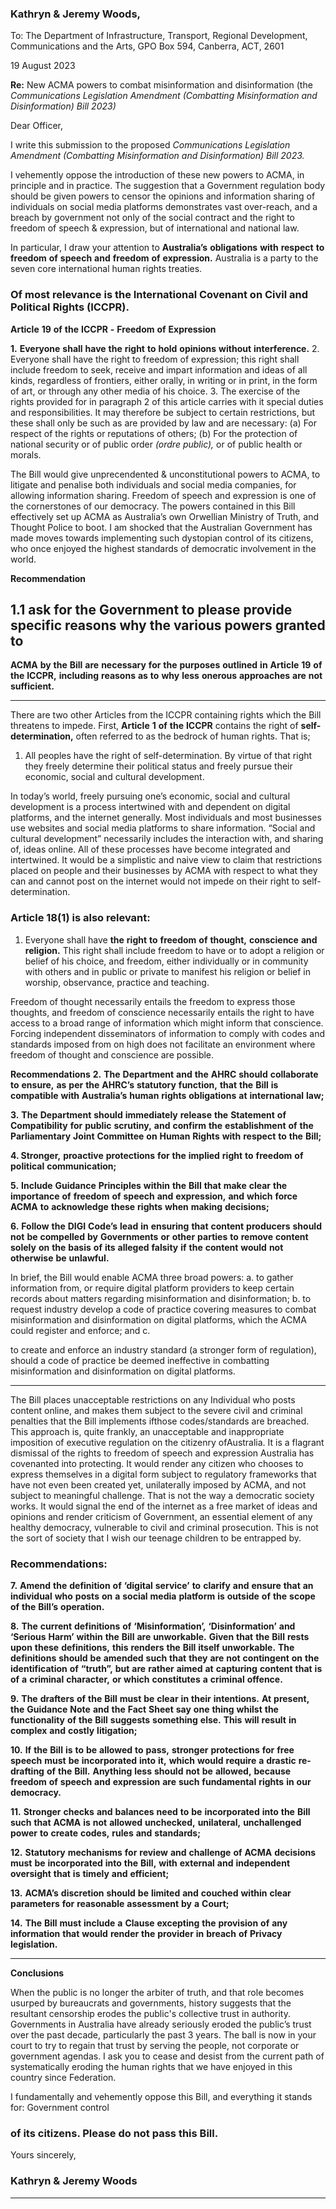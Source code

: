 ### Kathryn & Jeremy Woods,

To: The Department of Infrastructure, Transport,
Regional Development, Communications and the Arts,
GPO Box 594, Canberra, ACT, 2601

19 August 2023

**Re:** New ACMA powers to combat misinformation and disinformation (the _Communications_
_Legislation_ _Amendment_ _(Combatting_ _Misinformation_ _and_ _Disinformation)_ _Bill_ _2023)_

Dear Officer,

I write this submission to the proposed _Communications_ _Legislation_ _Amendment_ _(Combatting_
_Misinformation_ _and_ _Disinformation)_ _Bill_ _2023._

I vehemently oppose the introduction of these new powers to ACMA, in principle and in practice. The
suggestion that a Government regulation body should be given powers to censor the opinions and
information sharing of individuals on social media platforms demonstrates vast over-reach, and a breach
by government not only of the social contract and the right to freedom of speech & expression, but of
international and national law.

In particular, I draw your attention to **Australia’s** **obligations** **with** **respect** **to** **freedom** **of** **speech**
**and** **freedom** **of** **expression.** Australia is a party to the seven core international human rights treaties.
### Of most relevance is the International Covenant on Civil and Political Rights (ICCPR).
**Article** **19** **of** **the** **ICCPR** **-** **Freedom** **of** **Expression**

**1.** **Everyone** **shall** **have** **the** **right** **to** **hold** **opinions** **without** **interference.**
2. Everyone shall have the right to freedom of expression; this right shall include freedom to seek,
receive and impart information and ideas of all kinds, regardless of frontiers, either orally, in writing or
in print, in the form of art, or through any other media of his choice.
3. The exercise of the rights provided for in paragraph 2 of this article carries with it special duties and
responsibilities. It may therefore be subject to certain restrictions, but these shall only be such as are
provided by law and are necessary:
(a) For respect of the rights or reputations of others;
(b) For the protection of national security or of public order _(ordre_ _public),_ or of public health or morals.

The Bill would give unprecendented & unconstitutional powers to ACMA, to litigate and penalise both
individuals and social media companies, for allowing information sharing. Freedom of speech and
expression is one of the cornerstones of our democracy. The powers contained in this Bill effectively set
up ACMA as Australia’s own Orwellian Ministry of Truth, and Thought Police to boot.
I am shocked that the Australian Government has made moves towards implementing such dystopian
control of its citizens, who once enjoyed the highest standards of democratic involvement in the world.

**Recommendation**

## 1.1 ask for the Government to please provide specific reasons why the various powers granted to
**ACMA** **by** **the** **Bill** **are** **necessary** **for** **the** **purposes** **outlined** **in** **Article** **19** **of** **the** **ICCPR,** **including**
**reasons** **as** **to** **why** **less** **onerous** **approaches** **are** **not** **sufficient.**


-----

There are two other Articles from the ICCPR containing rights which the Bill threatens to impede. First,
**Article** **1** **of** **the** **ICCPR** contains the right of **self-determination,** often referred to as the bedrock of
human rights. That is;

1. All peoples have the right of self-determination. By virtue of that right they freely determine their
political status and freely pursue their economic, social and cultural development.

In today’s world, freely pursuing one’s economic, social and cultural development is a process
intertwined with and dependent on digital platforms, and the internet generally. Most individuals and
most businesses use websites and social media platforms to share information. “Social and cultural
development” necessarily includes the interaction with, and sharing of, ideas online. All of these
processes have become integrated and intertwined. It would be a simplistic and naive view to claim that
restrictions placed on people and their businesses by ACMA with respect to what they can and cannot
post on the internet would not impede on their right to self-determination.

### Article 18(1) is also relevant:

1. Everyone shall have **the** **right** **to** **freedom** **of** **thought,** **conscience** **and** **religion.** This right shall
include freedom to have or to adopt a religion or belief of his choice, and freedom, either individually or
in community with others and in public or private to manifest his religion or belief in worship,
observance, practice and teaching.

Freedom of thought necessarily entails the freedom to express those thoughts, and freedom of
conscience necessarily entails the right to have access to a broad range of information which might
inform that conscience. Forcing independent disseminators of information to comply with codes and
standards imposed from on high does not facilitate an environment where freedom of thought and
conscience are possible.

**Recommendations**
**2.** **The** **Department** **and** **the** **AHRC** **should** **collaborate** **to** **ensure,** **as** **per** **the** **AHRC’s** **statutory**
**function,** **that** **the** **Bill** **is** **compatible** **with** **Australia’s** **human** **rights** **obligations** **at** **international** **law;**

**3.** **The** **Department** **should** **immediately** **release** **the** **Statement** **of** **Compatibility** **for** **public** **scrutiny,**
**and** **confirm** **the** **establishment** **of** **the** **Parliamentary** **Joint** **Committee** **on** **Human** **Rights** **with**
**respect** **to** **the** **Bill;**

**4. Stronger,** **proactive** **protections** **for** **the** **implied** **right** **to** **freedom** **of** **political** **communication;**

**5.** **Include** **Guidance** **Principles** **within** **the** **Bill** **that** **make** **clear** **the** **importance** **of** **freedom** **of**
**speech** **and** **expression,** **and** **which** **force** **ACMA** **to** **acknowledge** **these** **rights** **when** **making**
**decisions;**

**6.** **Follow** **the** **DIGI** **Code’s** **lead** **in** **ensuring** **that** **content** **producers** **should** **not** **be** **compelled** **by**
**Governments** **or** **other** **parties** **to** **remove** **content** **solely** **on** **the** **basis** **of** **its** **alleged** **falsity** **if** **the**
**content** **would** **not** **otherwise** **be** **unlawful.**

In brief, the Bill would enable ACMA three broad powers:
a. to gather information from, or require digital platform providers to keep certain records about matters
regarding misinformation and disinformation;
b. to request industry develop a code of practice covering measures to combat misinformation and
disinformation on digital platforms, which the ACMA could register and enforce; and c.

to create and enforce an industry standard (a stronger form of regulation), should a code of practice be
deemed ineffective in combatting misinformation and disinformation on digital platforms.


-----

The Bill places unacceptable restrictions on any Individual who posts content online, and makes them
subject to the severe civil and criminal penalties that the Bill implements ifthose codes/standards are
breached. This approach is, quite frankly, an unacceptable and inappropriate imposition of executive
regulation on the citizenry ofAustralia. It is a flagrant dismissal of the rights to freedom of speech and
expression Australia has covenanted into protecting. It would render any citizen who chooses to express
themselves in a digital form subject to regulatory frameworks that have not even been created yet,
unilaterally imposed by ACMA, and not subject to meaningful challenge. That is not the way a
democratic society works. It would signal the end of the internet as a free market of ideas and opinions
and render criticism of Government, an essential element of any healthy democracy, vulnerable to civil
and criminal prosecution. This is not the sort of society that I wish our teenage children to be entrapped
by.

### Recommendations:

**7.** **Amend** **the** **definition** **of** **‘digital** **service’** **to** **clarify** **and** **ensure** **that** **an** **individual** **who** **posts**
**on** **a** **social** **media** **platform** **is** **outside** **of** **the** **scope** **of** **the** **Bill’s** **operation.**

**8.** **The** **current** **definitions** **of** **‘Misinformation’,** **‘Disinformation’** **and** **‘Serious** **Harm’** **within** **the**
**Bill** **are** **unworkable.** **Given** **that** **the** **Bill** **rests** **upon** **these** **definitions,** **this** **renders** **the** **Bill** **itself**
**unworkable.** **The** **definitions** **should** **be** **amended** **such** **that** **they** **are** **not** **contingent** **on** **the**
**identification** **of** **“truth”,** **but** **are** **rather** **aimed** **at** **capturing** **content** **that** **is** **of** **a** **criminal** **character,**
**or** **which** **constitutes** **a** **criminal** **offence.**

**9.** **The** **drafters** **of** **the** **Bill** **must** **be** **clear** **in** **their** **intentions.** **At** **present,** **the** **Guidance** **Note** **and** **the**
**Fact** **Sheet** **say** **one** **thing** **whilst** **the** **functionality** **of** **the** **Bill** **suggests** **something** **else.** **This** **will** **result**
**in** **complex** **and** **costly** **litigation;**

**10.** **If** **the** **Bill** **is** **to** **be** **allowed** **to** **pass,** **stronger** **protections** **for** **free** **speech** **must** **be** **incorporated**
**into** **it,** **which** **would** **require** **a** **drastic** **re-drafting** **of** **the** **Bill.** **Anything** **less** **should** **not** **be** **allowed,**
**because** **freedom** **of** **speech** **and** **expression** **are** **such** **fundamental** **rights** **in** **our** **democracy.**

**11.** **Stronger** **checks** **and** **balances** **need** **to** **be** **incorporated** **into** **the** **Bill** **such** **that** **ACMA** **is** **not**
**allowed** **unchecked,** **unilateral,** **unchallenged** **power** **to** **create** **codes,** **rules** **and** **standards;**

**12.** **Statutory** **mechanisms** **for** **review** **and** **challenge** **of** **ACMA** **decisions** **must** **be** **incorporated** **into**
**the** **Bill,** **with** **external** **and** **independent** **oversight** **that** **is** **timely** **and** **efficient;**

**13.** **ACMA’s** **discretion** **should** **be** **limited** **and** **couched** **within** **clear** **parameters** **for** **reasonable**
**assessment** **by** **a** **Court;**

**14.** **The** **Bill** **must** **include** **a** **Clause** **excepting** **the** **provision** **of** **any** **information** **that** **would** **render**
**the** **provider** **in** **breach** **of** **Privacy** **legislation.**


-----

**Conclusions**

When the public is no longer the arbiter of truth, and that role becomes usurped by bureaucrats and
governments, history suggests that the resultant censorship erodes the public's collective trust in
authority.
Governments in Australia have already seriously eroded the public’s trust over the past decade,
particularly the past 3 years. The ball is now in your court to try to regain that trust by serving the
people, not corporate or government agendas. I ask you to cease and desist from the current path of
systematically eroding the human rights that we have enjoyed in this country since Federation.

I fundamentally and vehemently oppose this Bill, and everything it stands for: Government control
### of its citizens. Please do not pass this Bill.

Yours sincerely,

### Kathryn & Jeremy Woods


-----

